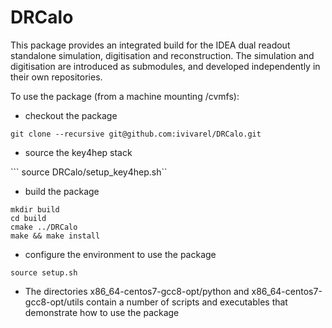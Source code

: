 # DRCalo

This package provides an integrated build for the IDEA dual readout standalone simulation, digitisation and reconstruction. The simulation and digitisation are introduced as submodules, and developed independently in their own repositories.

To use the package (from a machine mounting /cvmfs): 
* checkout the package 

```git clone --recursive git@github.com:ivivarel/DRCalo.git```

* source the key4hep stack 

``` source DRCalo/setup_key4hep.sh``

* build the package
```
mkdir build 
cd build 
cmake ../DRCalo
make && make install
```
* configure the environment to use the package

```source setup.sh```
* The directories x86_64-centos7-gcc8-opt/python and x86_64-centos7-gcc8-opt/utils contain a number of scripts and executables that demonstrate how to use the package
   
